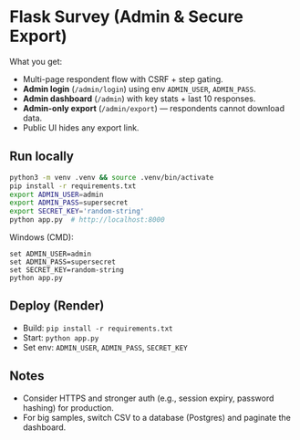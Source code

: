 
# Flask Survey (Admin & Secure Export)

What you get:
- Multi-page respondent flow with CSRF + step gating.
- **Admin login** (`/admin/login`) using env `ADMIN_USER`, `ADMIN_PASS`.
- **Admin dashboard** (`/admin`) with key stats + last 10 responses.
- **Admin-only export** (`/admin/export`) — respondents cannot download data.
- Public UI hides any export link.

## Run locally

```bash
python3 -m venv .venv && source .venv/bin/activate
pip install -r requirements.txt
export ADMIN_USER=admin
export ADMIN_PASS=supersecret
export SECRET_KEY='random-string'
python app.py  # http://localhost:8000
```

Windows (CMD):
```
set ADMIN_USER=admin
set ADMIN_PASS=supersecret
set SECRET_KEY=random-string
python app.py
```

## Deploy (Render)
- Build: `pip install -r requirements.txt`
- Start: `python app.py`
- Set env: `ADMIN_USER`, `ADMIN_PASS`, `SECRET_KEY`

## Notes
- Consider HTTPS and stronger auth (e.g., session expiry, password hashing) for production.
- For big samples, switch CSV to a database (Postgres) and paginate the dashboard.
